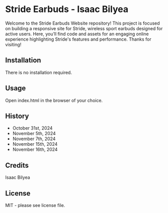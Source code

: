 # Stride Earbuds - Isaac Bilyea

Welcome to the Stride Earbuds Website repository! This project is focused on building a responsive site for Stride, wireless sport earbuds designed for active users. Here, you’ll find code and assets for an engaging online experience highlighting Stride's features and performance. Thanks for visiting!

## Installation

There is no installation required.

## Usage

Open index.html in the browser of your choice.

## History

- October 31st, 2024
- November 5th, 2024
- November 7th, 2024
- November 15th, 2024
- November 16th, 2024

## Credits

Isaac Bilyea

## License

MIT - please see license file.